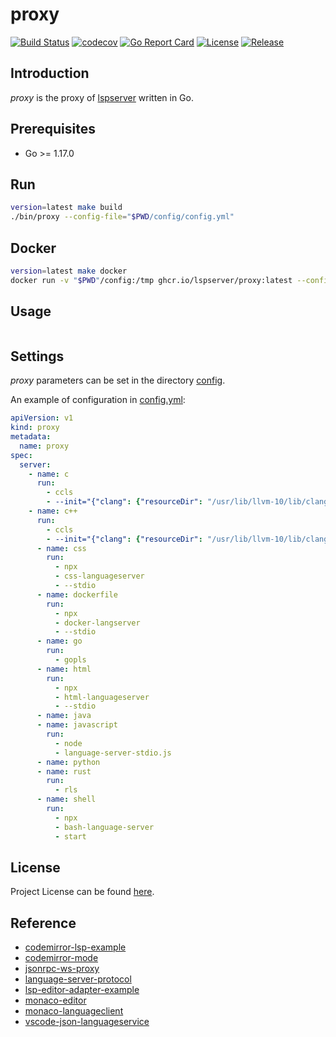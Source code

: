 # proxy

[![Build Status](https://github.com/lspserver/proxy/workflows/ci/badge.svg?branch=main&event=push)](https://github.com/lspserver/proxy/actions?query=workflow%3Aci)
[![codecov](https://codecov.io/gh/lspserver/proxy/branch/main/graph/badge.svg?token=CPBX6iyWnS)](https://codecov.io/gh/lspserver/proxy)
[![Go Report Card](https://goreportcard.com/badge/github.com/lspserver/proxy)](https://goreportcard.com/report/github.com/lspserver/proxy)
[![License](https://img.shields.io/github/license/lspserver/proxy.svg)](https://github.com/lspserver/proxy/blob/main/LICENSE)
[![Release](https://img.shields.io/github/release/lspserver/proxy.svg)](https://github.com/lspserver/proxy/releases/latest)



## Introduction

*proxy* is the proxy of [lspserver](https://github.com/lspserver) written in Go.



## Prerequisites

- Go >= 1.17.0



## Run

```bash
version=latest make build
./bin/proxy --config-file="$PWD/config/config.yml"
```



## Docker

```bash
version=latest make docker
docker run -v "$PWD"/config:/tmp ghcr.io/lspserver/proxy:latest --config-file="/tmp/config.yml"
```



## Usage

```
```



## Settings

*proxy* parameters can be set in the directory [config](https://github.com/lspserver/proxy/blob/main/config).

An example of configuration in [config.yml](https://github.com/lspserver/proxy/blob/main/config/config.yml):

```yaml
apiVersion: v1
kind: proxy
metadata:
  name: proxy
spec:
  server:
    - name: c
      run:
        - ccls
        - --init="{"clang": {"resourceDir": "/usr/lib/llvm-10/lib/clang/10.0.0/include"}}"
    - name: c++
      run:
        - ccls
        - --init="{"clang": {"resourceDir": "/usr/lib/llvm-10/lib/clang/10.0.0/include"}}"
      - name: css
        run:
          - npx
          - css-languageserver
          - --stdio
      - name: dockerfile
        run:
          - npx
          - docker-langserver
          - --stdio
      - name: go
        run:
          - gopls
      - name: html
        run:
          - npx
          - html-languageserver
          - --stdio
      - name: java
      - name: javascript
        run:
          - node
          - language-server-stdio.js
      - name: python
      - name: rust
        run:
          - rls
      - name: shell
        run:
          - npx
          - bash-language-server
          - start
```



## License

Project License can be found [here](LICENSE).



## Reference

- [codemirror-lsp-example](https://github.com/wylieconlon/codemirror-lsp-example)
- [codemirror-mode](https://github.com/codemirror/CodeMirror/tree/master/mode)
- [jsonrpc-ws-proxy](https://github.com/wylieconlon/jsonrpc-ws-proxy)
- [language-server-protocol](https://microsoft.github.io/language-server-protocol/)
- [lsp-editor-adapter-example](https://github.com/wylieconlon/lsp-editor-adapter/tree/master/example)
- [monaco-editor](https://microsoft.github.io/monaco-editor/)
- [monaco-languageclient](https://github.com/TypeFox/monaco-languageclient)
- [vscode-json-languageservice](https://github.com/microsoft/vscode-json-languageservice)
